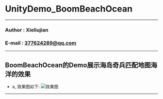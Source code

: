 # UnityDemo_BoomBeachOcean

****
### Author : Xieliujian
### E-mail : 377624289@qq.com
****

<h2 id="Demo1">BoomBeachOcean的Demo展示海岛奇兵匹配地图海洋的效果</h2>

* a, 效果图如下:
![效果图](https://github.com/xieliujian/UnityDemo/blob/master/Snapshot/BoomBeachOcean/Ocean.png)
****